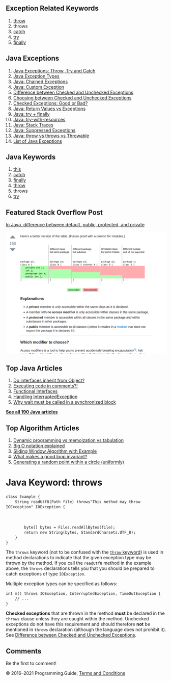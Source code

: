 <span class="underline"></span>

<span class="underline"></span>

Exception Related Keywords
--------------------------

1.  [throw](throw.html)
2.  throws
3.  [catch](catch.html)
4.  [try](try.html)
5.  [finally](finally.html)

Java Exceptions
---------------

1.  [Java Exceptions: Throw, Try and Catch](exceptions-throw-try-catch.html)
2.  [Java Exception Types](exception-types.html)
3.  [Java: Chained Exceptions](chained-exceptions.html)
4.  [Java: Custom Exception](custom-exception.html)
5.  [Difference between Checked and Unchecked Exceptions](difference-between-checked-and-unchecked-exceptions.html)
6.  [Choosing between Checked and Unchecked Exceptions](choosing-between-checked-and-unchecked-exceptions.html)
7.  [Checked Exceptions: Good or Bad?](checked-exceptions-good-or-bad.html)
8.  [Java: Return Values vs Exceptions](return-values-vs-exceptions.html)
9.  [Java: try + finally](try-finally.html)
10. [Java: try-with-resources](try-with-resources.html)
11. [Java: Stack Traces](stack-trace.html)
12. [Java: Suppressed Exceptions](suppressed-exceptions.html)
13. [Java: throw vs throws vs Throwable](throw-vs-throws-vs-throwable.html)
14. [List of Java Exceptions](list-of-java-exceptions.html)

Java Keywords
-------------

1.  [this](this.html)
2.  [catch](catch.html)
3.  [finally](finally.html)
4.  [throw](throw.html)
5.  throws
6.  [try](try.html)

Featured Stack Overflow Post
----------------------------

[In Java, difference between default, public, protected, and private](https://stackoverflow.com/a/33627846/276052)  
  
[<img src="../images/so-featured-33627846.png" alt="StackOverflow screenshot thumbnail" class="screenshot" />](https://stackoverflow.com/a/33627846/276052)

<span class="underline"></span>

Top Java Articles
-----------------

1.  [Do interfaces inherit from Object?](do-interfaces-inherit-from-object.html)
2.  [Executing code in comments?!](executing-code-in-comments.html)
3.  [Functional Interfaces](functional-interfaces.html)
4.  [Handling InterruptedException](handling-interrupted-exceptions.html)
5.  [Why wait must be called in a synchronized block](why-wait-must-be-in-synchronized.html)

[**See all 190 Java articles**](index.html)

Top Algorithm Articles
----------------------

1.  [Dynamic programming vs memoization vs tabulation](../dynamic-programming-vs-memoization-vs-tabulation.html)
2.  [Big O notation explained](../big-o-notation-explained.html)
3.  [Sliding Window Algorithm with Example](../sliding-window-example.html)
4.  [What makes a good loop invariant?](../what-makes-a-good-loop-invariant.html)
5.  [Generating a random point within a circle (uniformly)](../random-point-within-circle.html)

Java Keyword: throws
====================

    class Example {
        String readUtf8(Path file) throws"This method may throw IOException" IOException {



            byte[] bytes = Files.readAllBytes(file);
            return new String(bytes, StandardCharsets.UTF_8);
        }
    }

The `throws` keyword (not to be confused with the [`throw` keyword](throw.html)) is used in method declarations to indicate that the given exception type may be thrown by the method. If you call the `readUtf8` method in the example above, the `throws` declarations tells you that you should be prepared to catch exceptions of type `IOException`.

Multiple exception types can be specified as follows:

    int m() throws IOException, InterruptedException, TimeOutException {
        // ...
    }

**Checked exceptions** that are thrown in the method **must** be declared in the `throws` clause unless they are caught within the method. Unchecked exceptions do not have this requirement and should therefore **not** be mentioned in `throws` declaration (although the language does not prohibit it). See [Difference between Checked and Unchecked Exceptions](difference-between-checked-and-unchecked-exceptions.html).

Comments
--------

Be the first to comment!

© 2016–2021 Programming.Guide, [Terms and Conditions](../terms-and-conditions.html)
